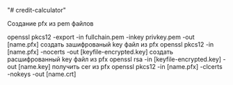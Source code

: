 "# credit-calculator" 

Создание pfx из pem файлов

openssl pkcs12 -export -in fullchain.pem -inkey privkey.pem -out [name.pfx]
создать зашифрованый key файл из pfx
openssl pkcs12 -in [name.pfx] -nocerts -out [keyfile-encrypted.key]
создать расшифрованный key файл из pfx
openssl rsa -in [keyfile-encrypted.key] -out [name.key]
получить cer из pfx
openssl pkcs12 -in [name.pfx] -clcerts -nokeys -out [name.crt]